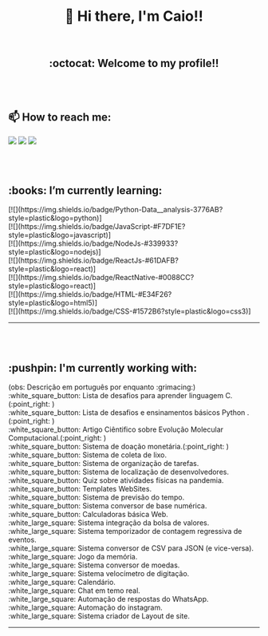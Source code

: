 <h1 align="center"> 👋 Hi there, I'm Caio!!</h1>
<br>
<h2 align="center"> :octocat: Welcome to my profile!! </h2>
<br>
<br>


<h2 >📫 How to reach me:</h2>

[![](https://img.shields.io/badge/LINKEDIN-Caio_Machado-informational?style=plastic&logo=linkedin)](https://www.linkedin.com/in/caiohmachadoo/)
[![](https://img.shields.io/badge/FACEBOOK-Caio_Machado-blue?style=plastic&logo=facebook)](https://www.facebook.com/Caio.Henri.Machado/)
[![](https://img.shields.io/badge/INSTAGRAM-@cai0__m-blueviolet?style=plastic&logo=instagram)](https://www.instagram.com/cai0_m/)


<br>
<br>

<h2> :books: I’m currently learning:</h2>
[![](https://img.shields.io/badge/Python-Data__analysis-3776AB?style=plastic&logo=python)]
<br>
[![](https://img.shields.io/badge/JavaScript-#F7DF1E?style=plastic&logo=javascript)]
<br>
[![](https://img.shields.io/badge/NodeJs-#339933?style=plastic&logo=nodejs)]
<br>
[![](https://img.shields.io/badge/ReactJs-#61DAFB?style=plastic&logo=react)]
<br>
[![](https://img.shields.io/badge/ReactNative-#0088CC?style=plastic&logo=react)]
<br>
[![](https://img.shields.io/badge/HTML-#E34F26?style=plastic&logo=html5)]
<br>
[![](https://img.shields.io/badge/CSS-#1572B6?style=plastic&logo=css3)]

<hr>
<br>
<br>
<h2> :pushpin: I'm currently working with:</h2>
(obs: Descrição em português por enquanto :grimacing:)
 :white_square_button: Lista de desafios para aprender linguagem C.(:point_right: )
<br>
 :white_square_button: Lista de desafios e ensinamentos básicos Python .(:point_right: )
<br>
 :white_square_button: Artigo Ciêntifico sobre Evolução Molecular Computacional.(:point_right: )
<br>
 :white_square_button: Sistema de doação monetária.(:point_right: )
<br>
 :white_square_button: Sistema de coleta de lixo.
<br>
 :white_square_button: Sistema de organização de tarefas.
<br>
 :white_square_button: Sistema de localização de desenvolvedores.
<br>
 :white_square_button: Quiz sobre atividades físicas na pandemia.
<br>
 :white_square_button: Templates WebSites.
<br>
 :white_square_button: Sistema de previsão do tempo.
<br>
 :white_square_button: Sistema conversor de base numérica.
<br>
 :white_square_button: Calculadoras básica Web.
<br>
 :white_large_square: Sistema integração da bolsa de valores.
<br>
 :white_large_square: Sistema temporizador de contagem regressiva de eventos.
<br>
 :white_large_square: Sistema conversor de CSV para JSON (e vice-versa).
<br>
 :white_large_square: Jogo da memória.
<br>
 :white_large_square: Sistema conversor de moedas.
<br>
 :white_large_square: Sistema velocímetro de digitação.
<br>
 :white_large_square: Calendário.
<br>
 :white_large_square: Chat em temo real.
<br>
 :white_large_square: Automação de respostas do WhatsApp.
<br>
 :white_large_square: Automação do instagram.
<br>
 :white_large_square: Sistema criador de Layout de site.
<br>
<hr>

<!--
**CaioHenriqueMachado/CaioHenriqueMachado** is a ✨ _special_ ✨ repository because its `README.md` (this file) appears on your GitHub profile.

Here are some ideas to get you started:

- 🔭 I’m currently working on ...
- 🌱 I’m currently learning ...
- 👯 I’m looking to collaborate on ...
- 🤔 I’m looking for help with ...
- 💬 Ask me about ...
- 📫 How to reach me: ...
- 😄 Pronouns: ...
- ⚡ Fun fact: ...
-->
